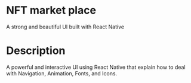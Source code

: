 # NFT market place
A strong and beautiful UI built with React Native 
# Description
A powerful and interactive UI using React Native that explain how to deal with Navigation, Animation, Fonts, and Icons.
